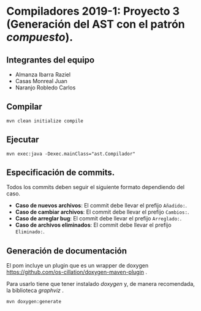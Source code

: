 # Compiladores 2019-1: Proyecto 3 (Generación del AST con el patrón _compuesto_).

## Integrantes del equipo

* Almanza Ibarra Raziel
* Casas Monreal Juan
* Naranjo Robledo Carlos

## Compilar
`mvn clean initialize compile`

## Ejecutar
`mvn exec:java -Dexec.mainClass="ast.Compilador"`

## Especificación de commits.
Todos los commits deben seguir el siguiente formato dependiendo del caso.

* **Caso de nuevos archivos**: El commit debe llevar el prefijo `Añadido:`.
* **Caso de cambiar archivos**: El commit debe llevar el prefijo `Cambios:`.
* **Caso de arreglar bug**: El commit debe llevar el prefijo `Arreglado:`.
* **Caso de archivos eliminados**: El commit debe llevar el prefijo `Eliminado:`.


## Generación de documentación
El pom incluye un plugin que es un wrapper de doxygen
https://github.com/os-cillation/doxygen-maven-plugin .

Para usarlo tiene que tener instalado _doxygen_ y, de manera recomendada,
la biblioteca _graphviz_ .

`mvn doxygen:generate`
